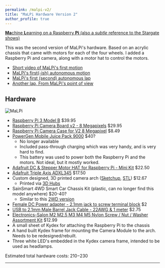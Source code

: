 ```yaml
---
permalink: /malpi-v2/
title: "MaLPi Hardware Version 2"
author_profile: true
---
```


[**Ma**chine **L**earning on a Raspberry **Pi** (also a *subtle* reference to the Stargate shows)](/malpi/)

This was the second version of MaLPi's hardware. Based on an acrylic chassis that came with motors for each of the four wheels. I added a Raspberry Pi and camera, along with a motor hat to control the motors.

* [Short video of MaLPi's first motion](https://youtu.be/rfDxLsf4Rfw)
* [MaLPi's first(-ish) autonomous motion](https://www.youtube.com/watch?v=Zduionrgyko)
* [MaLPi's first (second) autonomous lap](https://www.youtube.com/watch?v=h_J4u2mn3mA)
* [Another lap, From MaLPi's point of view](https://www.youtube.com/watch?v=YhbjrreFSV4)

## Hardware

![](/images/MaLPi_1.png "MaLPi")

* [Raspberry Pi 3 Model B](https://www.adafruit.com/products/3055) $39.95
* [Raspberry Pi Camera Board v2 - 8 Megapixels](https://www.adafruit.com/products/3099) $29.95
* [Raspberry Pi Camera Case for V2 8 Megapixel](https://www.amazon.com/gp/product/B00IJZJKK4) $8.49
* [PowerGen Mobile Juice Pack 9000](https://www.amazon.com/PowerGen®-9000mAh-External-Capacity-imbedded/dp/B008TXFPS2) $40?
  * No longer available
  * Included pass-through charging which was very handy, and is very hard to find.
  * This battery was used to power both the Raspberry Pi and the motors. Not ideal, but it mostly worked.
* [Adafruit DC & Stepper Motor HAT for Raspberry Pi - Mini Kit](https://www.adafruit.com/product/2348) $22.50
* [Adafruit Triple Axis ADXL345](https://www.adafruit.com/products/1231) $17.50
* Custom designed, 3D printed camera arch ([Sketchup](http://bleyddyn.github.io/MaLPi/20161008/CameraArch.skp), [STL](http://bleyddyn.github.io/MaLPi/20161008/CameraArchSingle.stl)) $12.67
  * Printed via [3D Hubs](https://www.3dhubs.com)
* SainSmart 4WD Smart Car Chassis Kit (plastic, can no longer find this model anywhere) $20-40?
  * Similar to this [2WD version](https://www.amazon.com/SainSmart-Smart-Chassis-Tracing-Encoder/dp/B00NDXEUM0)
* [Female DC Power adapter - 2.1mm jack to screw terminal block](https://www.adafruit.com/products/368) $2
* [USB to 2.1mm Male Barrel Jack Cable - 22AWG & 1 meter](https://www.adafruit.com/products/2697) $2.75
* [Electronics-Salon M2 M2.5 M3 M4 M5 Nylon Screw / Nut / Washer Assortment Kit](https://www.amazon.com/gp/product/B01G056FRK) $12.99
* A small sheet of Kydex for attaching the Raspberry Pi to the chassis
* A hand built Kydex frame for mounting the Camera Module to the arch. Needs to be redesigned/rebuilt.
* Three white LED's embedded in the Kydex camera frame, intended to be used as headlamps.

Estimated total hardware costs: $210-$230

---
